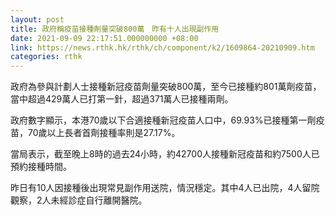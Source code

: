 ```yaml
---
layout: post
title: 政府稱疫苗接種劑量突破800萬　昨有十人出現副作用
date: 2021-09-09 22:17:51.000000000 +08:00
link: https://news.rthk.hk/rthk/ch/component/k2/1609864-20210909.htm
categories: rthk
---
```


政府為參與計劃人士接種新冠疫苗劑量突破800萬，至今已接種約801萬劑疫苗，當中超過429萬人已打第一針，超過371萬人已接種兩劑。

政府數字顯示，本港70歲以下合適接種新冠疫苗人口中，69.93%已接種第一劑疫苗，70歲以上長者首劑接種率則是27.17%。

當局表示，截至晚上8時的過去24小時，約42700人接種新冠疫苗和約7500人已預約接種時間。

昨日有10人因接種後出現常見副作用送院，情況穩定。其中4人已出院，4人留院觀察，2人未經診症自行離開醫院。
